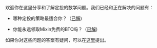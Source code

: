 欢迎你在这里分享和了解定投的数学问题。我们已经和正在解决的问题有：

- 哪种定投的策略最适合你？（[已解](regular_investment_strategy_zh.pdf))

- 你能永远领取Mixin免费的BTC吗？（[已解](Mixin_BTC-v1.0.pdf))

如果你对这些问题的答案有疑问，可以在[这里](https://github.com/yijunyu/regular-invest-maths/issues)提出。
